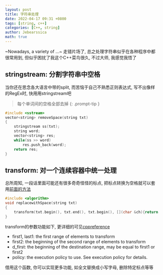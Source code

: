 ```yaml
---
layout: post
title: 字符串处理
date: 2022-04-17 09:31 +0800
tags: [string, c++]
categories: [C++, string]
author: Jebearssica
math: true
---
```


~Nowadays, a variety of ...~ 走错片场了, 总之处理字符串似乎在各种程序中都很常用到, 但似乎困扰了我这个C++菜鸟很久, 不过大师, 我感觉我悟了

## stringstream: 分割字符串中空格

当你还在思念各大语言中带的split, 而苦恼于自己不熟悉正则表达式, 写不出像样的RegEx时, 快用用stringstream吧

> 每个单词间的空格全部去掉
{: .prompt-tip }

```c++
#include <sstream>
vector<string> removeSpace(string txt)
{
    stringstream ss(txt);
    string word;
    vector<string> res;
    while(ss >> word)
        res.push_back(word);
    return res;
}
```

## transform: 对一个连续容器中统一处理

总所周知, 一段话里面可能还有很多奇奇怪怪的标点, 把标点转换为空格就可以套用[前面的方法](#stringstream-分割字符串中空格)

```c++
#include <algorithm>
void replacewithSpace(string txt)
{
    transform(txt.begin(), txt.end(), txt.begin(), [](char &ch){return isalpha(ch) ? ch : ' ';});
}
```

transform的参数功能如下, 更详细的可见[cppreference](https://en.cppreference.com/w/cpp/algorithm/transform)

* first1, last1: the first range of elements to transform
* first2: the beginning of the second range of elements to transform
* d_first: the beginning of the destination range, may be equal to first1 or first2
* policy: the execution policy to use. See execution policy for details.

借用这个函数, 你可以实现更多功能, 如全文替换成小写字母, 删除特定标点等等

